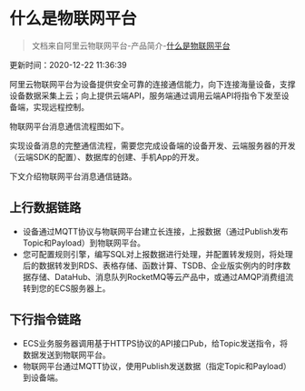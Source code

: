 # 什么是物联网平台
> 文档来自阿里云物联网平台-产品简介-[什么是物联网平台](https://help.aliyun.com/document_detail/30522.html?spm=a2c4g.11186623.6.545.b54b2865qYuG43)

更新时间：2020-12-22 11:36:39

 
阿里云物联网平台为设备提供安全可靠的连接通信能力，向下连接海量设备，支撑设备数据采集上云；向上提供云端API，服务端通过调用云端API将指令下发至设备端，实现远程控制。

物联网平台消息通信流程图如下。


实现设备消息的完整通信流程，需要您完成设备端的设备开发、云端服务器的开发（云端SDK的配置）、数据库的创建、手机App的开发。

下文介绍物联网平台消息通信链路。


## 上行数据链路

- 设备通过MQTT协议与物联网平台建立长连接，上报数据（通过Publish发布Topic和Payload）到物联网平台。
- 您可配置规则引擎，编写SQL对上报数据进行处理，并配置转发规则，将处理后的数据转发到RDS、表格存储、函数计算、TSDB、企业版实例内的时序数据存储、DataHub、消息队列RocketMQ等云产品中，或通过AMQP消费组流转到您的ECS服务器上。

## 下行指令链路

- ECS业务服务器调用基于HTTPS协议的API接口Pub，给Topic发送指令，将数据发送到物联网平台。
- 物联网平台通过MQTT协议，使用Publish发送数据（指定Topic和Payload）到设备端。

<!-- ex_nolevel -->